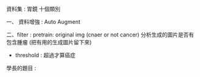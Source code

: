 資料集 : 
胃鏡 十個類別

一、 資料增強 : 
Auto Augment

二、filter :
pretrain: original img (cnaer or not cancer)
分析生成的圖片是否有包含腫瘤 (把有用的生成圖片留下來)
+ threshold : 超過才算癌症

學長的題目 : 
